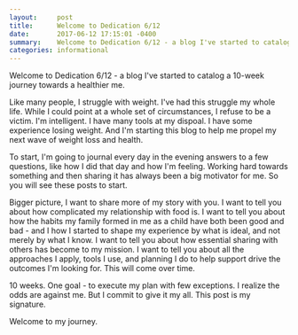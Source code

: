 ```yaml
---
layout:     post
title:      Welcome to Dedication 6/12
date:       2017-06-12 17:15:01 -0400
summary:    Welcome to Dedication 6/12 - a blog I've started to catalog a 10-week journey towards a healthier me.
categories: informational
---
```


Welcome to Dedication 6/12 - a blog I've started to catalog a 10-week journey towards a healthier me.

Like many people, I struggle with weight. I've had this struggle my whole life. While I could point at a whole set of circumstances, I refuse to be a victim. I'm intelligent. I have many tools at my dispoal. I have some experience losing weight. And I'm starting this blog to help me propel my next wave of weight loss and health.

To start, I'm going to journal every day in the evening answers to a few questions, like how I did that day and how I'm feeling. Working hard towards something and then sharing it has always been a big motivator for me. So you will see these posts to start.

Bigger picture, I want to share more of my story with you. I want to tell you about how complicated my relationship with food is. I want to tell you about how the habits my family formed in me as a child have both been good and bad - and I how I started to shape my experience by what is ideal, and not merely by what I know. I want to tell you about how essential sharing with others has become to my mission. I want to tell you about all the approaches I apply, tools I use, and planning I do to help support drive the outcomes I'm looking for. This will come over time. 

10 weeks. One goal - to execute my plan with few exceptions. I realize the odds are against me. But I commit to give it my all. This post is my signature.

Welcome to my journey.
